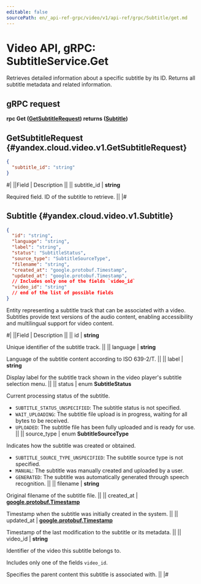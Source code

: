 ```yaml
---
editable: false
sourcePath: en/_api-ref-grpc/video/v1/api-ref/grpc/Subtitle/get.md
---
```


# Video API, gRPC: SubtitleService.Get

Retrieves detailed information about a specific subtitle by its ID.
Returns all subtitle metadata and related information.

## gRPC request

**rpc Get ([GetSubtitleRequest](#yandex.cloud.video.v1.GetSubtitleRequest)) returns ([Subtitle](#yandex.cloud.video.v1.Subtitle))**

## GetSubtitleRequest {#yandex.cloud.video.v1.GetSubtitleRequest}

```json
{
  "subtitle_id": "string"
}
```

#|
||Field | Description ||
|| subtitle_id | **string**

Required field. ID of the subtitle to retrieve. ||
|#

## Subtitle {#yandex.cloud.video.v1.Subtitle}

```json
{
  "id": "string",
  "language": "string",
  "label": "string",
  "status": "SubtitleStatus",
  "source_type": "SubtitleSourceType",
  "filename": "string",
  "created_at": "google.protobuf.Timestamp",
  "updated_at": "google.protobuf.Timestamp",
  // Includes only one of the fields `video_id`
  "video_id": "string"
  // end of the list of possible fields
}
```

Entity representing a subtitle track that can be associated with a video.
Subtitles provide text versions of the audio content, enabling accessibility
and multilingual support for video content.

#|
||Field | Description ||
|| id | **string**

Unique identifier of the subtitle track. ||
|| language | **string**

Language of the subtitle content according to ISO 639-2/T. ||
|| label | **string**

Display label for the subtitle track shown in the video player's subtitle selection menu. ||
|| status | enum **SubtitleStatus**

Current processing status of the subtitle.

- `SUBTITLE_STATUS_UNSPECIFIED`: The subtitle status is not specified.
- `WAIT_UPLOADING`: The subtitle file upload is in progress, waiting for all bytes to be received.
- `UPLOADED`: The subtitle file has been fully uploaded and is ready for use. ||
|| source_type | enum **SubtitleSourceType**

Indicates how the subtitle was created or obtained.

- `SUBTITLE_SOURCE_TYPE_UNSPECIFIED`: The subtitle source type is not specified.
- `MANUAL`: The subtitle was manually created and uploaded by a user.
- `GENERATED`: The subtitle was automatically generated through speech recognition. ||
|| filename | **string**

Original filename of the subtitle file. ||
|| created_at | **[google.protobuf.Timestamp](https://developers.google.com/protocol-buffers/docs/reference/google.protobuf#timestamp)**

Timestamp when the subtitle was initially created in the system. ||
|| updated_at | **[google.protobuf.Timestamp](https://developers.google.com/protocol-buffers/docs/reference/google.protobuf#timestamp)**

Timestamp of the last modification to the subtitle or its metadata. ||
|| video_id | **string**

Identifier of the video this subtitle belongs to.

Includes only one of the fields `video_id`.

Specifies the parent content this subtitle is associated with. ||
|#